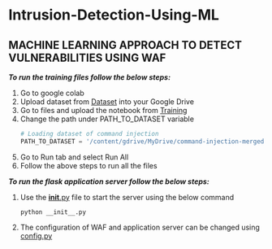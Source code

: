 # Intrusion-Detection-Using-ML
## MACHINE LEARNING APPROACH TO DETECT VULNERABILITIES USING WAF

***To run the training files follow the below steps:***
1. Go to google colab
2. Upload dataset from [Dataset](https://github.com/DiamondMohanty/Intrusion-Detection-Using-ML/tree/main/Datasets) into your Google Drive
3. Go to files and upload the notebook from [Training](https://github.com/DiamondMohanty/Intrusion-Detection-Using-ML/tree/main/Training)
4. Change the path under PATH_TO_DATASET variable
    ```python
    # Loading dataset of command injection
    PATH_TO_DATASET = '/content/gdrive/MyDrive/command-injection-merged.xlsx'
    ```
4. Go to Run tab and select Run All
5. Follow the above steps to run all the files

***To run the flask application server follow the below steps:***
1. Use the [__init__.py](https://github.com/DiamondMohanty/Intrusion-Detection-Using-ML/blob/main/waf_server/__init__.py) file to start the server using the below command
    ```unix
    python __init__.py
    ```
2. The configuration of WAF and application server can be changed using [config.py](https://github.com/DiamondMohanty/Intrusion-Detection-Using-ML/blob/main/waf_server/config.py)
